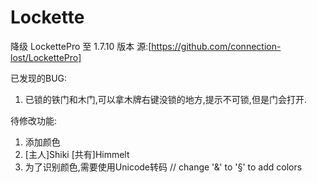 # Lockette
降级 LockettePro 至 1.7.10 版本
源:[https://github.com/connection-lost/LockettePro]

已发现的BUG:

1. 已锁的铁门和木门,可以拿木牌右键没锁的地方,提示不可锁,但是门会打开.

待修改功能:

1. 添加颜色
2. [主人]Shiki [共有]Himmelt
3. 为了识别颜色,需要使用Unicode转码 // change '&' to '§' to add colors